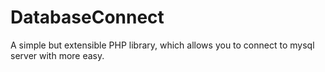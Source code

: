 # DatabaseConnect
 A simple but extensible PHP library, which allows you to connect to mysql server with more easy.